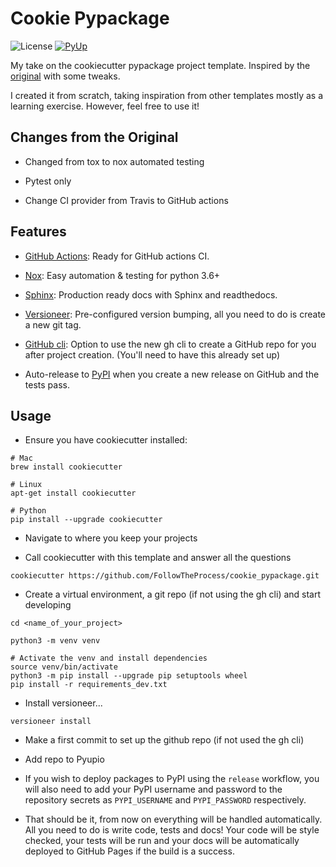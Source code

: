 # Cookie Pypackage

![License](https://img.shields.io/github/license/FollowTheProcess/cookie_pypackage.svg)
[![PyUp](https://pyup.io/repos/github/FollowTheProcess/cookie_pypackage/shield.svg)](https://pyup.io/repos/github/FollowTheProcess/cookie_pypackage/)

My take on the cookiecutter pypackage project template. Inspired by the [original](https://github.com/audreyr/cookiecutter-pypackage/) with some tweaks.

I created it from scratch, taking inspiration from other templates mostly as a learning exercise. However, feel free to use it!

## Changes from the Original

* Changed from tox to nox automated testing

* Pytest only

* Change CI provider from Travis to GitHub actions

## Features

* [GitHub Actions](https://docs.github.com/en/free-pro-team@latest/actions): Ready for GitHub actions CI.

* [Nox](https://nox.thea.codes/en/stable/): Easy automation & testing for python 3.6+

* [Sphinx](https://www.sphinx-doc.org/en/master/): Production ready docs with Sphinx and readthedocs.

* [Versioneer](https://github.com/python-versioneer/python-versioneer): Pre-configured version bumping, all you need to do is create a new git tag.

* [GitHub cli](https://cli.github.com): Option to use the new gh cli to create a GitHub repo for you after project creation. (You'll need to have this already set up)

* Auto-release to [PyPI](https://pypi.org) when you create a new release on GitHub and the tests pass.

## Usage

* Ensure you have cookiecutter installed:

``` shell
# Mac
brew install cookiecutter

# Linux
apt-get install cookiecutter

# Python
pip install --upgrade cookiecutter
```

* Navigate to where you keep your projects

* Call cookiecutter with this template and answer all the questions

``` shell
cookiecutter https://github.com/FollowTheProcess/cookie_pypackage.git
```

* Create a virtual environment, a git repo (if not using the gh cli) and start developing

``` shell
cd <name_of_your_project>

python3 -m venv venv

# Activate the venv and install dependencies
source venv/bin/activate
python3 -m pip install --upgrade pip setuptools wheel
pip install -r requirements_dev.txt
```

* Install versioneer...

``` shell
versioneer install
```

* Make a first commit to set up the github repo (if not used the gh cli)

* Add repo to Pyupio

* If you wish to deploy packages to PyPI using the `release` workflow, you will also need to add your PyPI username and password to the repository secrets as `PYPI_USERNAME` and `PYPI_PASSWORD` respectively.

* That should be it, from now on everything will be handled automatically. All you need to do is write code, tests and docs! Your code will be style checked, your tests will be run and your docs will be automatically deployed to GitHub Pages if the build is a success.
